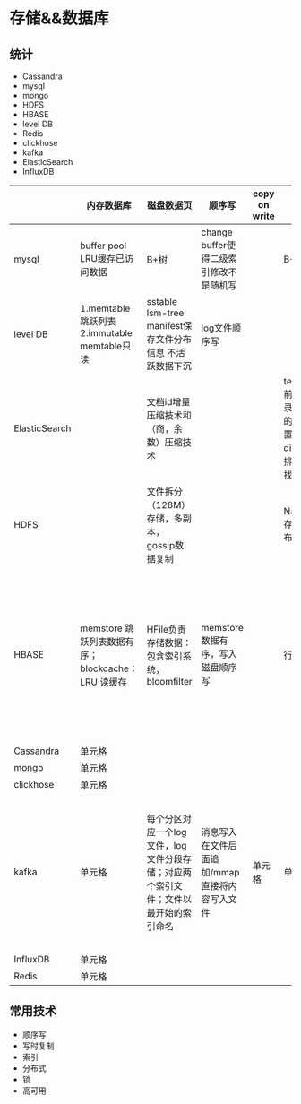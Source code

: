 # 存储&&数据库

## 统计
- Cassandra
- mysql
- mongo
- HDFS
- HBASE
- level DB
- Redis
- clickhose
- kafka
- ElasticSearch
- InfluxDB

|       | 内存数据库 |  磁盘数据页  | 顺序写  | copy on write |索引|锁|高可用|分布一致性|
|  ---- |  ----  | ----  | ----  | ----  | ----  | ----  | ----  | ----  | 
| mysql | buffer pool LRU缓存已访问数据| B+树 | change buffer使得二级索引修改不是随机写| | B+| 行锁，表锁，意向锁、间隙索| binlog/redo log|隔离级别|
| level DB | 1.memtable跳跃列表 2.immutable memtable只读 | sstable lsm-tree manifest保存文件分布信息 不活跃数据下沉| log文件顺序写| | | |通过log文件记录操作用于恢复| ||
| ElasticSearch  |  | 文档id增量压缩技术和（商，余数）压缩技术 | | | term index 前缀树，记录关键字典的起始位置，term dict关键字排序二分查找||||
| HDFS  |   | 文件拆分（128M）存储，多副本，gossip数据复制|||NameNode 存储文件分布信息||||
| HBASE  | memstore 跳跃列表数据有序；blockcache：LRU 读缓存 | HFile负责存储数据：包含索引系统，bloomfilter| memstore数据有序，写入磁盘顺序写||行锁|分布在每个region的WAL日志，用于崩溃恢复；数据文件使用HDFS，有多个副本|事务的强一致性：通过锁和MVCC实现并发控制；行锁和两阶段提交协议（获取所有行锁才写入）；|
| Cassandra  | 单元格 |
| mongo  | 单元格 |
| clickhose  | 单元格 |
| kafka  | 单元格 |每个分区对应一个log文件，log文件分段存储；对应两个索引文件；文件以最开始的索引命名 |消息写入在文件后面追加/mmap直接将内容写入文件 |单元格 |单元格 |单元格 | 分区可以对topic水平扩展，存储不同的消息，因此多个分区消费是无序的；key定期压缩保留最新key;日志多副本 | leader副本响应请求；维护已同步副本；follwer定期从leader获取日志 |
| InfluxDB  | 单元格 |
| Redis  | 单元格 |
## 常用技术

- 顺序写
- 写时复制
- 索引
- 分布式
- 锁
- 高可用
